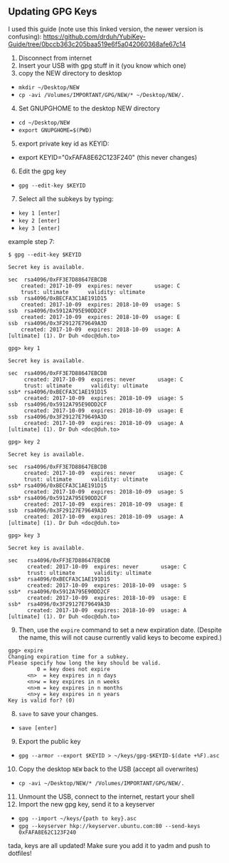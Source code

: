 ## Updating GPG Keys

I used this guide (note use this linked version, the newer version is confusing):
https://github.com/drduh/YubiKey-Guide/tree/0bccb363c205baa519e6f5a042060368afe67c14


1. Disconnect from internet
2. Insert your USB with gpg stuff in it (you know which one)
3. copy the NEW directory to desktop 
  - `mkdir ~/Desktop/NEW`
  - `cp -avi /Volumes/IMPORTANT/GPG/NEW/* ~/Desktop/NEW/.`
4. Set GNUPGHOME to the desktop NEW directory
  - `cd ~/Desktop/NEW`
  - `export GNUPGHOME=$(PWD)`
5. export private key id as KEYID:
  - export KEYID="0xFAFA8E62C123F240" (this never changes)
6. Edit the gpg key
  - `gpg --edit-key $KEYID`
7. Select all the subkeys by typing:
  - `key 1 [enter]`
  - `key 2 [enter]`
  - `key 3 [enter]`

example step 7:
```
$ gpg --edit-key $KEYID

Secret key is available.

sec  rsa4096/0xFF3E7D88647EBCDB
    created: 2017-10-09  expires: never       usage: C
    trust: ultimate      validity: ultimate
ssb  rsa4096/0xBECFA3C1AE191D15
    created: 2017-10-09  expires: 2018-10-09  usage: S
ssb  rsa4096/0x5912A795E90DD2CF
    created: 2017-10-09  expires: 2018-10-09  usage: E
ssb  rsa4096/0x3F29127E79649A3D
    created: 2017-10-09  expires: 2018-10-09  usage: A
[ultimate] (1). Dr Duh <doc@duh.to>

gpg> key 1

Secret key is available.

sec  rsa4096/0xFF3E7D88647EBCDB
     created: 2017-10-09  expires: never       usage: C
     trust: ultimate      validity: ultimate
ssb* rsa4096/0xBECFA3C1AE191D15
     created: 2017-10-09  expires: 2018-10-09  usage: S
ssb  rsa4096/0x5912A795E90DD2CF
     created: 2017-10-09  expires: 2018-10-09  usage: E
ssb  rsa4096/0x3F29127E79649A3D
     created: 2017-10-09  expires: 2018-10-09  usage: A
[ultimate] (1). Dr Duh <doc@duh.to>

gpg> key 2

Secret key is available.

sec  rsa4096/0xFF3E7D88647EBCDB
     created: 2017-10-09  expires: never       usage: C
     trust: ultimate      validity: ultimate
ssb* rsa4096/0xBECFA3C1AE191D15
     created: 2017-10-09  expires: 2018-10-09  usage: S
ssb* rsa4096/0x5912A795E90DD2CF
     created: 2017-10-09  expires: 2018-10-09  usage: E
ssb  rsa4096/0x3F29127E79649A3D
     created: 2017-10-09  expires: 2018-10-09  usage: A
[ultimate] (1). Dr Duh <doc@duh.to>

gpg> key 3

Secret key is available.

sec   rsa4096/0xFF3E7D88647EBCDB
      created: 2017-10-09  expires: never       usage: C
      trust: ultimate      validity: ultimate
ssb*  rsa4096/0xBECFA3C1AE191D15
      created: 2017-10-09  expires: 2018-10-09  usage: S
ssb*  rsa4096/0x5912A795E90DD2CF
      created: 2017-10-09  expires: 2018-10-09  usage: E
ssb*  rsa4096/0x3F29127E79649A3D
      created: 2017-10-09  expires: 2018-10-09  usage: A
[ultimate] (1). Dr Duh <doc@duh.to>
```

9. Then, use the `expire` command to set a new expiration date. (Despite the name, this will not cause currently valid keys to become expired.)

```
gpg> expire
Changing expiration time for a subkey.
Please specify how long the key should be valid.
         0 = key does not expire
      <n>  = key expires in n days
      <n>w = key expires in n weeks
      <n>m = key expires in n months
      <n>y = key expires in n years
Key is valid for? (0)
```

8. `save` to save your changes.
  - `save [enter]`
9. Export the public key
  - `gpg --armor --export $KEYID > ~/keys/gpg-$KEYID-$(date +%F).asc`
10. Copy the desktop `NEW` back to the USB (accept all overwrites)
  - `cp -avi ~/Desktop/NEW/* /Volumes/IMPORTANT/GPG/NEW/.`
11. Unmount the USB, connect to the internet, restart your shell
12. Import the new gpg key, send it to a keyserver
  - `gpg --import ~/keys/{path to key}.asc`
  - `gpg --keyserver hkp://keyserver.ubuntu.com:80 --send-keys 0xFAFA8E62C123F240`


tada, keys are all updated! Make sure you add it to yadm and push to dotfiles!